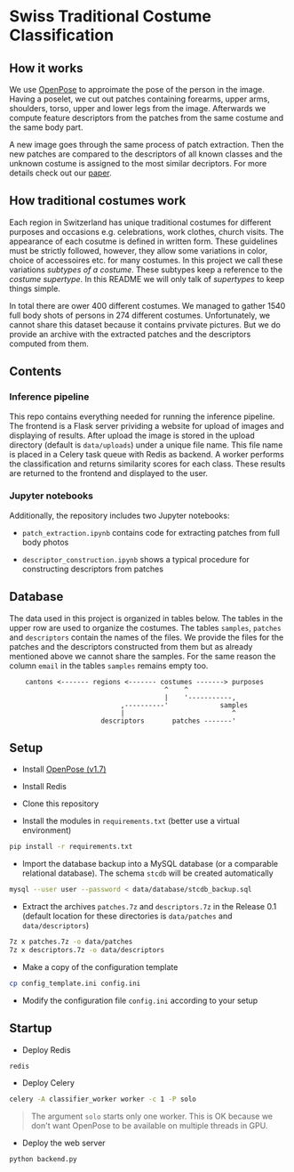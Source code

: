 # Swiss Traditional Costume Classification

## How it works

We use [OpenPose](https://github.com/CMU-Perceptual-Computing-Lab/openpose) to approimate the pose of the person in the image. Having a poselet, we cut out patches containing forearms, upper arms, shoulders, torso, upper and lower legs from the image. Afterwards we compute feature descriptors from the patches from the same costume and the same body part. 

A new image goes through the same process of patch extraction. Then the new patches are compared to the descriptors of all known classes and the unknown costume is assigned to the most similar decriptors. For more details check out our [paper](https://www.researchgate.net/publication/340042658_Image-based_Classification_of_Swiss_Traditional_Costumes_using_Contextual_Features).

## How traditional costumes work

Each region in Switzerland has unique traditional costumes for different purposes and occasions e.g. celebrations, work clothes, church visits. The appearance of each cosutme is defined in written form. These guidelines must be strictly followed, however, they allow some variations in color, choice of accessoires etc. for many costumes. In this project we call these variations _subtypes of a costume_. These subtypes keep a reference to the _costume supertype_. In this README we will only talk of _supertypes_ to keep things simple.

In total there are ower 400 different costumes. We managed to gather 1540 full body shots of persons in 274 different costumes. Unfortunately, we cannot share this dataset because it contains prvivate pictures. But we do provide an archive with the extracted patches and the descriptors computed from them.

## Contents

### Inference pipeline

This repo contains everything needed for running the inference pipeline. The frontend is a Flask server prividing a website for upload of images and displaying of results. After upload the image is stored in the upload directory (default is `data/uploads`) under a unique file name. This file name is placed in a Celery task queue with Redis as backend. A worker performs the classification and returns similarity scores for each class. These results are returned to the frontend and displayed to the user.

### Jupyter notebooks

Additionally, the repository includes two Jupyter notebooks:

* `patch_extraction.ipynb` contains code for extracting patches from full body photos

* `descriptor_construction.ipynb` shows a typical procedure for constructing descriptors from patches

## Database

The data used in this project is organized in tables below. The tables in the upper row are used to organize the costumes. The tables `samples`, `patches` and `descriptors` contain the names of the files. We provide the files for the patches and the descriptors constructed from them but as already mentioned above we cannot share the samples. For the same reason the column `email` in the tables `samples` remains empty too.


```
    cantons <------- regions <------- costumes -------> purposes
                                       ^    ^
                                       |    '-----------,
                            ,----------'             samples
                            |                           ^
                       descriptors       patches -------'
```

## Setup

* Install [OpenPose (v1.7)](https://github.com/CMU-Perceptual-Computing-Lab/openpose/releases)

* Install Redis

* Clone this repository

* Install the modules in `requirements.txt` (better use a virtual environment)

```bash
pip install -r requirements.txt
```

* Import the database backup into a MySQL database (or a comparable relational database). The schema `stcdb` will be created automatically

```bash
mysql --user user --password < data/database/stcdb_backup.sql
```

* Extract the archives `patches.7z` and `descriptors.7z` in the Release 0.1 (default location for these directories is `data/patches` and `data/descriptors`)

```bash
7z x patches.7z -o data/patches
7z x descriptors.7z -o data/descriptors
```

* Make a copy of the configuration template

```bash
cp config_template.ini config.ini
```

* Modify the configuration file `config.ini` according to your setup

## Startup

* Deploy Redis

```bash
redis
```

* Deploy Celery

```bash
celery -A classifier_worker worker -c 1 -P solo
```

> The argument `solo` starts only one worker. This is OK because we don't want OpenPose to be available on multiple threads in GPU.

* Deploy the web server

```bash
python backend.py
```
